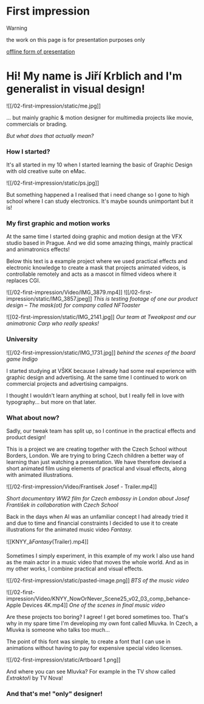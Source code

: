 # First impression

> [!WARNING]
> the work on this page is for presentation purposes only

[offline form of presentation](https://docs.google.com/presentation/d/1OUmfITUkxccNSzLBnFHSptuiKydQFG4B/edit?usp=share_link&ouid=105066854430645324700&rtpof=true&sd=true)
# Hi! My name is Jiří Krblich and I'm generalist in visual design!

![[/02-first-impression/static/me.jpg]]

... but mainly graphic & motion designer for multimedia projects like movie, commercials or brading.

*But what does that actually mean?*

### How I started?

It's all started in my 10 when I started learning the basic of Graphic Design with old creative suite on eMac.

![[/02-first-impression/static/ps.jpg]]

But something happened a I realised that i need change so I gone to high school where I can study electronics. It's maybe sounds unimportant but it is!

### My first graphic and motion works

At the same time I started doing graphic and motion design at the VFX studio based in Prague. And we did some amazing things, mainly practical and animatronics effects!

Below this text is a example project where we used practical effects and electronic knowledge to create a mask that projects animated videos, is controllable remotely and acts as a mascot in filmed videos where it replaces CGI.

![[/02-first-impression/Video/IMG_3879.mp4]]
![[/02-first-impression/static/IMG_3857.jpeg]]
*This is testing footage of one our product design – The mask(ot) for company called NFToaster*

![[02-first-impression/static/IMG_2141.jpg]]
*Our team at Tweakpost and our animatronic Carp who really speaks!*

### University
![[/02-first-impression/static/IMG_1731.jpg]]
*behind the scenes of the board game Indigo*

I started studying at VŠKK because I already had some real experience with graphic design and advertising. At the same time I continued to work on commercial projects and advertising campaigns.

I thought I wouldn't learn anything at school, but I really fell in love with typography... but more on that later.
### What about now?

Sadly, our tweak team has split up, so I continue in the practical effects and product design!

This is a project we are creating together with the Czech School without Borders, London. We are trying to bring Czech children a better way of learning than just watching a presentation. We have therefore devised a short animated film using elements of practical and visual effects, along with animated illustrations.

![[/02-first-impression/Video/Frantisek Josef - Trailer.mp4]]

*Short documentary WW2 film for Czech embassy in London about Josef František in collaboration with Czech School*



Back in the days when AI was an unfamiliar concept I had already tried it and due to time and financial constraints I decided to use it to create illustrations for the animated music video *Fantasy.*


![[KNYY_â_Fantasy_(Trailer).mp4]]

Sometimes I simply experiment, in this example of my work I also use hand as the main actor in a music video that moves the whole world. And as in my other works, I combine practical and visual effects.

![[/02-first-impression/static/pasted-image.png]]
*BTS of the music video*


![[/02-first-impression/Video/KNYY_NowOrNever_Scene25_v02_03_comp_behance-Apple Devices 4K.mp4]]
*One of the scenes in final music video*


Are these projects too boring? I agree! I get bored sometimes too. That's why in my spare time I'm developing my own font called Mluvka. In Czech, a Mluvka is someone who talks too much...

The point of this font was simple, to create a font that I can use in animations without having to pay for expensive special video licenses.

![[/02-first-impression/static/Artboard 1.png]]

And where you can see Mluvka? For example in the TV show called *Extraktoři* by TV Nova!

### And that's me! "only" designer!
